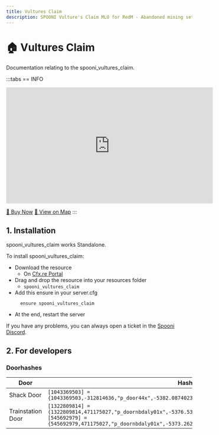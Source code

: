 ```yaml
---
title: Vultures Claim
description: SPOONI Vulture's Claim MLO for RedM - Abandoned mining settlement with detailed interiors. Ghost town for New Austin exploration roleplay in Red Dead Redemption 2.
---
```


# 🏠 Vultures Claim
Documentation relating to the spooni_vultures_claim.

:::tabs
== INFO
<iframe width="560" height="315" src="https://www.youtube.com/embed/0XkKZ34yOCw?si=-dKnqoV_oTQP024G" frameborder="0" allow="accelerometer; autoplay; clipboard-write; encrypted-media; gyroscope; picture-in-picture; web-share" referrerpolicy="strict-origin-when-cross-origin" allowfullscreen></iframe>

<a href="https://spooni-mapping.tebex.io/package/6665151" class="button-buy">🛒 Buy Now</a>
<a href="https://spooni.de/rdr2/?m=house8" class="button-map">📍 View on Map</a>
:::

## 1. Installation
spooni_vultures_claim works Standalone.  

To install spooni_vultures_claim:
- Download the resource
  - On [Cfx.re Portal](https://portal.cfx.re/)
- Drag and drop the resource into your resources folder
  - `spooni_vultures_claim`
- Add this ensure in your server.cfg
  ```
    ensure spooni_vultures_claim
  ```
- At the end, restart the server

If you have any problems, you can always open a ticket in the [Spooni Discord](https://discord.gg/spooni).

## 2. For developers
### Doorhashes
| Door                      | Hash
|---------------------------|----------------------------------------------------------------------------------|
| Shack Door                | `[1043369503] = {1043369503,-312814636,"p_door44x",-5382.0874023438,-2338.1135253906,-6.3426389694214}`
| Trainstation Door         | `[1322809814] = {1322809814,471175027,"p_doornbdaly01x",-5376.5366210938,-2373.0668945312,-5.0163526535034}` <br> `[545692979] = {545692979,471175027,"p_doornbdaly01x",-5373.2622070312,-2372.4729003906,-5.0323367118835}`
